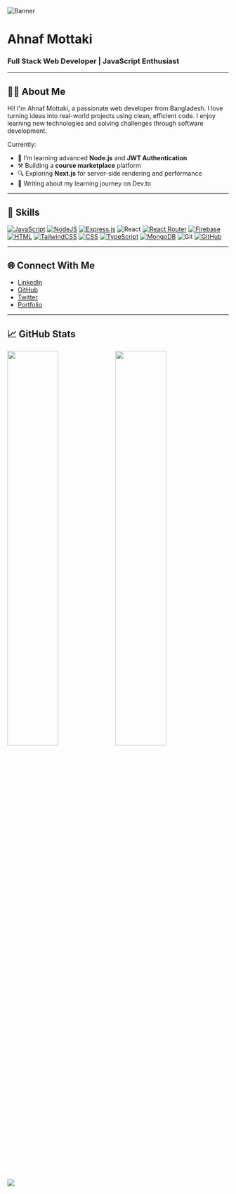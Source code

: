 ![Banner](https://your-image-link.com/banner.png)

# Ahnaf Mottaki
### Full Stack Web Developer | JavaScript Enthusiast

---

## 🧑‍💻 About Me

Hi! I'm Ahnaf Mottaki, a passionate web developer from Bangladesh. I love turning ideas into real-world projects using clean, efficient code. I enjoy learning new technologies and solving challenges through software development.

Currently:
- 🌱 I’m learning advanced **Node.js** and **JWT Authentication**
- ⚒️ Building a **course marketplace** platform
- 🔍 Exploring **Next.js** for server-side rendering and performance
- 💬 Writing about my learning journey on Dev.to

---

## 🚀 Skills
[![JavaScript](https://img.shields.io/badge/JavaScript-F7DF1E?logo=javascript&logoColor=000)](#)
[![NodeJS](https://img.shields.io/badge/Node.js-6DA55F?logo=node.js&logoColor=white)](#)
[![Express.js](https://img.shields.io/badge/Express.js-%23404d59.svg?logo=express&logoColor=%2361DAFB)](#)
![React](https://img.shields.io/badge/-React-black?style=flat-square&logo=react)
[![React Router](https://img.shields.io/badge/React_Router-CA4245?logo=react-router&logoColor=white)](#)
[![Firebase](https://img.shields.io/badge/Firebase-039BE5?logo=Firebase&logoColor=white)](#)
[![HTML](https://img.shields.io/badge/HTML-%23E34F26.svg?logo=html5&logoColor=white)](#)
[![TailwindCSS](https://img.shields.io/badge/Tailwind%20CSS-%2338B2AC.svg?logo=tailwind-css&logoColor=white)](#)
[![CSS](https://img.shields.io/badge/CSS-639?logo=css&logoColor=fff)](#)
[![TypeScript](https://img.shields.io/badge/TypeScript-3178C6?logo=typescript&logoColor=fff)](#)
[![MongoDB](https://img.shields.io/badge/MongoDB-%234ea94b.svg?logo=mongodb&logoColor=white)](#)
![Git](https://img.shields.io/badge/-Git-black?style=flat-square&logo=git)
[![GitHub](https://img.shields.io/badge/GitHub-%23121011.svg?logo=github&logoColor=white)](#)



---

## 🌐 Connect With Me

- [LinkedIn](https://www.linkedin.com/in/your-profile/)
- [GitHub](https://github.com/yourusername)
- [Twitter](https://twitter.com/yourhandle)
- [Portfolio](https://your-portfolio-link.com)

---

## 📈 GitHub Stats

<p align="left">
  <img width="48%" src="https://github-readme-stats.vercel.app/api?username=ahnafmuttaque&show_icons=true" />
  <img width="48%" src="https://github-readme-stats.vercel.app/api/top-langs/?username=ahnafmuttaque&show_icons=true" />
</p>

<p align="left">
  <img src="https://github-readme-streak-stats.herokuapp.com/?user=ahnafmuttaque&show_icons=true" />
</p>
